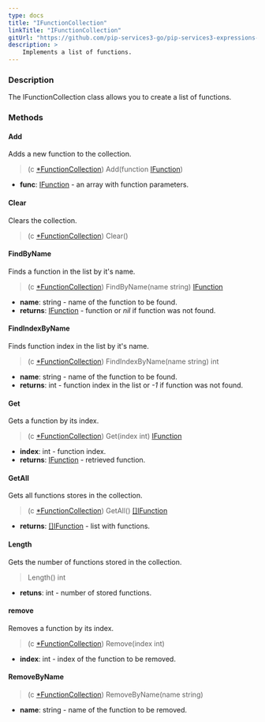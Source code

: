 ```yaml
---
type: docs
title: "IFunctionCollection"
linkTitle: "IFunctionCollection"
gitUrl: "https://github.com/pip-services3-go/pip-services3-expressions-go"
description: > 
    Implements a list of functions.
---
```


### Description

The IFunctionCollection class allows you to create a list of functions.

### Methods

#### Add
Adds a new function to the collection.

> (c [*FunctionCollection]()) Add(function [IFunction](../ifunction))

- **func**: [IFunction](../ifunction) - an array with function parameters.


#### Clear
Clears the collection.

> (c [*FunctionCollection]()) Clear()


#### FindByName
Finds a function in the list by it's name.

> (c [*FunctionCollection]()) FindByName(name string) [IFunction](../ifunction)

- **name**: string - name of the function to be found.
- **returns**: [IFunction](../ifunction) - function or *nil* if function was not found.

#### FindIndexByName
Finds function index in the list by it's name. 

> (c [*FunctionCollection]()) FindIndexByName(name string) int

- **name**: string - name of the function to be found.
- **returns**: int - function index in the list or *-1* if function was not found.

#### Get
Gets a function by its index.

> (c [*FunctionCollection]()) Get(index int) [IFunction](../ifunction)

- **index**: int - function index.
- **returns**: [IFunction](../ifunction) - retrieved function.

#### GetAll
Gets all functions stores in the collection.

> (c [*FunctionCollection]()) GetAll() [[]IFunction](../ifunction)

- **returns**: [[]IFunction](../ifunction) - list with functions.

#### Length
Gets the number of functions stored in the collection.
> Length() int

- **retuns**: int - number of stored functions.


#### remove
Removes a function by its index.
> (c [*FunctionCollection]()) Remove(index int)

- **index**: int - index of the function to be removed.

#### RemoveByName

> (c [*FunctionCollection]()) RemoveByName(name string)

- **name**: string - name of the function to be removed.
